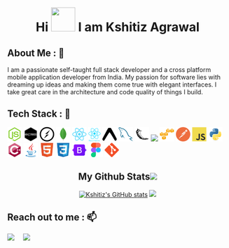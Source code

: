 <!--
**Kshitiz1403/Kshitiz1403** is a ✨ _special_ ✨ repository because its `README.md` (this file) appears on your GitHub profile.

Here are some ideas to get you started:

- 🔭 I’m currently working on ...
- 🌱 I’m currently learning ...
- 👯 I’m looking to collaborate on ...
- 🤔 I’m looking for help with ...
- 💬 Ask me about ...
- 📫 How to reach me: ...
- 😄 Pronouns: ...
- ⚡ Fun fact: ...
-->

# <div align="center"> Hi <img src = "https://user-images.githubusercontent.com/78593368/119226953-4de77600-bb29-11eb-8d16-9479fa967348.gif" width="55px" height="55px"> I am Kshitiz Agrawal</div>

## **About Me :** 👦
I am a passionate self-taught full stack developer and a cross platform mobile application developer from India. My passion for software lies with dreaming up ideas and making them come true with elegant interfaces. I take great care in the architecture and code quality of things I build.

## **Tech Stack :** :wrench: 
<!-- -->
<code>[<img height ="33" src ="https://raw.githubusercontent.com/devicons/devicon/2ae2a900d2f041da66e950e4d48052658d850630/icons/nodejs/nodejs-original.svg">](https://nodejs.dev/)</code>
<code>[<img height ="33" src ="https://github.com/Kshitiz1403/Kshitiz1403/blob/main/icons/express.png?raw=true">](https://expressjs.com/)</code>
<code>[<img height ="33" src ="https://raw.githubusercontent.com/devicons/devicon/master/icons/socketio/socketio-original.svg">](https://socket.io/)</code>
<code>[<img height ="33" src ="https://raw.githubusercontent.com/devicons/devicon/2ae2a900d2f041da66e950e4d48052658d850630/icons/mongodb/mongodb-original.svg">](https://www.mongodb.com/)</code>
<code>[<img height ="33" src ="https://raw.githubusercontent.com/devicons/devicon/2ae2a900d2f041da66e950e4d48052658d850630/icons/react/react-original.svg">](https://reactjs.org/)</code>
<code>[<img height ="33" src ="https://github.com/Kshitiz1403/Kshitiz1403/blob/main/icons/react-native-logo.png?raw=true">](https://reactnative.dev/)</code>
<code>[<img height ="33" src ="https://raw.githubusercontent.com/Kshitiz1403/Kshitiz1403/main/icons/expo.png">](https://expo.dev/)</code>
<code>[<img height ="33" src ="https://raw.githubusercontent.com/devicons/devicon/2ae2a900d2f041da66e950e4d48052658d850630/icons/mysql/mysql-original.svg">](https://www.mysql.com/)</code>
<code>[<img height ="33" src ="https://raw.githubusercontent.com/devicons/devicon/2ae2a900d2f041da66e950e4d48052658d850630/icons/flask/flask-original.svg">](https://flask.palletsprojects.com/)</code>
<code>[<img height ="33" src="https://camo.githubusercontent.com/dd4b2422ed3bfc9da88c43d18550375c66f9584327dff7ecc19315ce50b96f07/68747470733a2f2f7777772e766563746f726c6f676f2e7a6f6e652f6c6f676f732f66697265626173652f66697265626173652d69636f6e2e737667">](https://firebase.google.com/)</code>
<code>[<img height ="33" src="https://raw.githubusercontent.com/devicons/devicon/2ae2a900d2f041da66e950e4d48052658d850630/icons/amazonwebservices/amazonwebservices-original.svg">](https://aws.amazon.com/)</code>
<code>[<img height ="33" src="https://github.com/Kshitiz1403/Kshitiz1403/blob/main/icons/postman.png?raw=true">](https://www.postman.com/)</code>
<code>[<img height ="33" src ="https://raw.githubusercontent.com/devicons/devicon/2ae2a900d2f041da66e950e4d48052658d850630/icons/javascript/javascript-original.svg">](https://www.javascript.com/)</code>
<code>[<img height ="33" src ="https://raw.githubusercontent.com/devicons/devicon/2ae2a900d2f041da66e950e4d48052658d850630/icons/python/python-original.svg">](https://www.python.org/)</code>
<code>[<img height ="33" src ="https://raw.githubusercontent.com/devicons/devicon/2ae2a900d2f041da66e950e4d48052658d850630/icons/cplusplus/cplusplus-original.svg">](https://www.cplusplus.com/)</code>
<code>[<img height ="33" src ="https://raw.githubusercontent.com/devicons/devicon/2ae2a900d2f041da66e950e4d48052658d850630/icons/java/java-original.svg">](https://www.java.com/)</code>
<code>[<img height ="33" src ="https://raw.githubusercontent.com/devicons/devicon/2ae2a900d2f041da66e950e4d48052658d850630/icons/html5/html5-original.svg">](https://developer.mozilla.org/en-US/docs/Glossary/HTML5)</code>
<code>[<img height ="33" src ="https://raw.githubusercontent.com/devicons/devicon/2ae2a900d2f041da66e950e4d48052658d850630/icons/css3/css3-original.svg">](https://developer.mozilla.org/en-US/docs/Web/CSS)</code>
<code>[<img height ="33" src ="https://raw.githubusercontent.com/devicons/devicon/2ae2a900d2f041da66e950e4d48052658d850630/icons/bootstrap/bootstrap-original.svg">](https://getbootstrap.com/)</code>
<code>[<img height ="33" src ="https://raw.githubusercontent.com/devicons/devicon/2ae2a900d2f041da66e950e4d48052658d850630/icons/figma/figma-original.svg">](https://www.figma.com/)</code>
<code>[<img height ="33" src ="https://raw.githubusercontent.com/devicons/devicon/2ae2a900d2f041da66e950e4d48052658d850630/icons/git/git-original.svg">](https://git-scm.com/)</code>


<h2 align="center">
  My Github Stats<img src="https://media.giphy.com/media/VgCDAzcKvsR6OM0uWg/giphy.gif" width="50">
</h2>
<div align = "center">
  
[![Kshitiz's GitHub stats](https://github-readme-stats.vercel.app/api?username=Kshitiz1403&theme=radical)](https://github.com/anuraghazra/github-readme-stats)
  <img src = "https://github-readme-streak-stats.herokuapp.com/?user=Kshitiz1403&line_height=40&theme=dark">
</div>

## **Reach out to me :** 📫
  <p>
    <a target="_blank"href="https://www.linkedin.com/in/kshitizagrawal/"><img src="https://img.shields.io/badge/linkedin-%230077B5.svg?&style=for-the-badge&logo=linkedin&logoColor=white" /></a>&nbsp;&nbsp;&nbsp;&nbsp;
    <a href="mailto:kshitizagrawal@outlook.com"><img src="https://img.shields.io/badge/gmail-%23D14836.svg?&style=for-the-badge&logo=gmail&logoColor=white" /></a>&nbsp;&nbsp;&nbsp;&nbsp;
</p>

